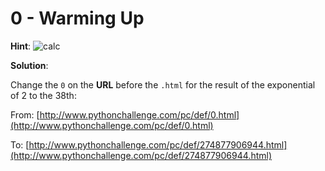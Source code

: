 # 0 - Warming Up

**Hint**:
![calc](http://www.pythonchallenge.com/pc/def/calc.jpg)

**Solution**:

Change the `0` on the **URL** before the `.html` for the result of the exponential of 2 to the 38th:

From: [http://www.pythonchallenge.com/pc/def/0.html](http://www.pythonchallenge.com/pc/def/0.html)

To: [http://www.pythonchallenge.com/pc/def/274877906944.html](http://www.pythonchallenge.com/pc/def/274877906944.html)
